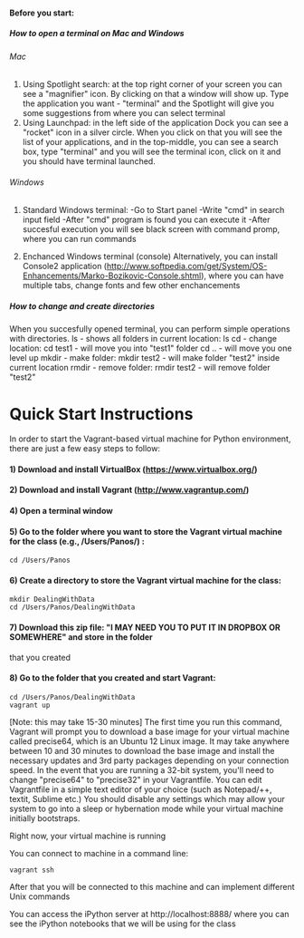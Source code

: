 ﻿#### Before you start:
##### How to open a terminal on Mac and Windows

###### Mac

1. Using Spotlight search:
at the top right corner of your screen you can see a "magnifier" icon. By clicking on that a window will show up. Type the application you want - "terminal" and the Spotlight will give you some suggestions from where you can select terminal
2. Using Launchpad:
in the left side of the application Dock you can see a "rocket" icon in a silver circle.
When you click on that you will see the list of your applications, and in the top-middle, you can see a search box, type "terminal" and you will see the terminal icon, click on it and you should have terminal launched.

###### Windows
1. Standard Windows terminal:
    -Go to Start panel
    -Write "cmd" in search input field
    -After "cmd" program is found you can execute it
    -After succesful execution you will see black screen with command promp, where you can run commands

2. Enchanced Windows terminal (console)
Alternatively, you can install Console2 application (http://www.softpedia.com/get/System/OS-Enhancements/Marko-Bozikovic-Console.shtml), where you can have multiple tabs, change fonts and few other enchancements

##### How to change and create directories
When you succesfully opened terminal, you can perform simple operations with directories.
ls - shows all folders in current location:
    ls
cd - change location:
    cd test1 - will move you into "test1" folder
    cd .. - will move you one level up 
mkdir - make folder:
    mkdir test2 - will make folder "test2" inside current location
rmdir - remove folder:
    rmdir test2 - will remove folder "test2"

Quick Start Instructions
=================================
In order to start the Vagrant-based virtual machine for Python environment, there are just a few easy steps to follow:

#### 1) Download and install VirtualBox (https://www.virtualbox.org/)

#### 2) Download and install Vagrant (http://www.vagrantup.com/)

#### 4) Open a terminal window

#### 5) Go to the folder where you want to store the Vagrant virtual machine for the class (e.g., /Users/Panos/) :
    cd /Users/Panos

#### 6) Create a directory to store the Vagrant virtual machine for the class:
    mkdir DealingWithData
    cd /Users/Panos/DealingWithData

#### 7) Download this zip file: "I MAY NEED YOU TO PUT IT IN DROPBOX OR SOMEWHERE" and store in the folder
that you created

#### 8) Go to the folder that you created and start Vagrant:

    cd /Users/Panos/DealingWithData
    vagrant up
[Note: this may take 15-30 minutes]
The first time you run this command, Vagrant will prompt you to download a base image for your virtual machine called precise64, which is an Ubuntu 12 Linux image. It may take anywhere between 10 and 30 minutes to download the base image and install the necessary updates and 3rd party packages depending on your connection speed.
In the event that you are running a 32-bit system, you'll need to change "precise64" to "precise32" in your Vagrantfile.
You can edit Vagrantfile in a simple text editor of your choice (such as Notepad/++, textit, Sublime etc.)
You should disable any settings which may allow your system to go into a sleep or hybernation mode while your virtual machine initially bootstraps.

Right now, your virtual machine is running

You can connect to machine in a command line:

    vagrant ssh

After that you will be connected to this machine and can implement different Unix commands

You can access the iPython server at http://localhost:8888/ where you
can see the iPython notebooks that we will be using for the class